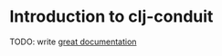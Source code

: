 # Introduction to clj-conduit

TODO: write [great documentation](http://jacobian.org/writing/what-to-write/)
